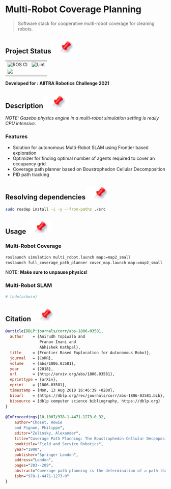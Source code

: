# Multi-Robot Coverage Planning

> Software stack for cooperative multi-robot coverage for cleaning robots.

<!-- markdownlint-disable -->

## Project Status[![](./media/img/pin.svg)](#project-status)

<table class="no-border">
  <tr>
    <td><img src="https://github.com/nocoinman/MRCP/actions/workflows/ros-ci.yaml/badge.svg" alt="ROS CI"/></td>
    <td><img src="https://github.com/nocoinman/MRCP/actions/workflows/lint.yaml/badge.svg" alt="Lint"/></td>
  </tr>
    <tr>
    <td><img src="https://img.shields.io/badge/ros-Noetic-%230A0FF9.svg?style=for-the-badge&logo=ros&logoColor=white"/></td>
</tr>
</table>

**Developed for : AIITRA Robotics Challenge 2021**

## Description[![](./media/img/pin.svg)](#project-status)

*NOTE: Gazebo physics engine in a multi-robot simulation setting is really CPU intensive.*

### Features

* Solution for autonomous Multi-Robot SLAM using Frontier based exploration
* Optimizer for finding optimal number of agents required to cover an occupancy grid
* Coverage path planner based on Boustrophedon Cellular Decomposition
* PID path tracking

## Resolving dependencies[![](./media/img/pin.svg)](#project-status)

```bash
sudo rosdep install -i -y --from-paths ./src 
```

## Usage[![](./media/img/pin.svg)](#project-status)

### Multi-Robot Coverage

```bash
roslaunch simulation multi_robot.launch map:=map2_small
roslaunch full_coverage_path_planner cover_map.launch map:=map2_small
```

NOTE: **Make sure to unpause physics!**

### Multi-Robot SLAM

```bash
# todo(ashwin)
```

## Citation[![](./media/img/pin.svg)](#project-status)

```bibtex
@article{DBLP:journals/corr/abs-1806-03581,
  author    = {Anirudh Topiwala and
               Pranav Inani and
               Abhishek Kathpal},
  title     = {Frontier Based Exploration for Autonomous Robot},
  journal   = {CoRR},
  volume    = {abs/1806.03581},
  year      = {2018},
  url       = {http://arxiv.org/abs/1806.03581},
  eprinttype = {arXiv},
  eprint    = {1806.03581},
  timestamp = {Mon, 13 Aug 2018 16:46:39 +0200},
  biburl    = {https://dblp.org/rec/journals/corr/abs-1806-03581.bib},
  bibsource = {dblp computer science bibliography, https://dblp.org}
}

@InProceedings{10.1007/978-1-4471-1273-0_32,
    author="Choset, Howie
    and Pignon, Philippe",
    editor="Zelinsky, Alexander",
    title="Coverage Path Planning: The Boustrophedon Cellular Decomposition",
    booktitle="Field and Service Robotics",
    year="1998",
    publisher="Springer London",
    address="London",
    pages="203--209",
    abstract="Coverage path planning is the determination of a path that a robot must take in order to pass over each point in an environment. Applications include vacuuming, floor scrubbing, and inspection. We developed the boustrophedon cellular decomposition, which is an exact cellular decomposition approach, for the purposes of coverage. Each cell in the boustrophedon is covered with simple back and forth motions. Once each cell is covered, then the entire environment is covered. Therefore, coverage is reduced to finding an exhaustive path through a graph which represents the adjacency relationships of the cells in the boustrophedon decomposition. This approach is provably complete and Experiments on a mobile robot validate this approach.",
    isbn="978-1-4471-1273-0"
}
```
